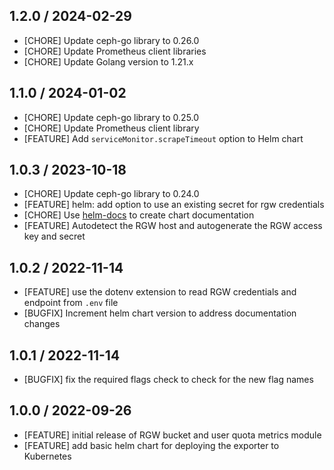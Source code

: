 ## 1.2.0 / 2024-02-29

* [CHORE] Update ceph-go library to 0.26.0
* [CHORE] Update Prometheus client libraries
* [CHORE] Update Golang version to 1.21.x

## 1.1.0 / 2024-01-02

* [CHORE] Update ceph-go library to 0.25.0
* [CHORE] Update Prometheus client library
* [FEATURE] Add `serviceMonitor.scrapeTimeout` option to Helm chart

## 1.0.3 / 2023-10-18

* [CHORE] Update ceph-go library to 0.24.0
* [FEATURE] helm: add option to use an existing secret for rgw credentials
* [CHORE] Use [helm-docs](https://github.com/norwoodj/helm-docs) to create chart documentation
* [FEATURE] Autodetect the RGW host and autogenerate the RGW access key and secret

## 1.0.2 / 2022-11-14

* [FEATURE] use the dotenv extension to read RGW credentials and endpoint from `.env` file
* [BUGFIX] Increment helm chart version to address documentation changes

## 1.0.1 / 2022-11-14

* [BUGFIX] fix the required flags check to check for the new flag names

## 1.0.0 / 2022-09-26

* [FEATURE] initial release of RGW bucket and user quota metrics module
* [FEATURE] add basic helm chart for deploying the exporter to Kubernetes
